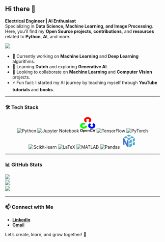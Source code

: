 ## Hi there 👋
**Electrical Engineer | AI Enthusiast**  
Specializing in **Data Science, Machine Learning, and Image Processing**.  
Here, you'll find my **Open Source projects**, **contributions**, and **resources** related to **Python**, **AI**, and more.

![](https://komarev.com/ghpvc/?username=leila4793&style=for-the-badge&color=blueviolet) 

- 🔭 Currently working on **Machine Learning** and **Deep Learning** algorithms.
- 🌱 Learning **Dutch** and exploring **Generative AI**.
- 👯 Looking to collaborate on **Machine Learning** and **Computer Vision** projects.
- ⚡ Fun fact: I started my AI journey by teaching myself through **YouTube tutorials** and **books**.

---

### 🛠️ **Tech Stack**  
<div align="center">
  <img src="https://img.icons8.com/color/48/000000/python--v1.png" alt="Python" title="Python" width="50" height="50"/>
  <img src="https://cdn.jsdelivr.net/gh/devicons/devicon/icons/jupyter/jupyter-original.svg" alt="Jupyter Notebook" title="Jupyter Notebook" width="50" height="50"/>
  <img src="https://raw.githubusercontent.com/github/explore/main/topics/opencv/opencv.png" alt="OpenCV" title="OpenCV" width="50" height="50"/>
  <img src="https://cdn.jsdelivr.net/gh/devicons/devicon/icons/tensorflow/tensorflow-original.svg" alt="TensorFlow" title="TensorFlow" width="50" height="50"/>
  <img src="https://cdn.jsdelivr.net/gh/devicons/devicon/icons/pytorch/pytorch-original.svg" alt="PyTorch" title="PyTorch" width="50" height="50"/>
  <img src="https://upload.wikimedia.org/wikipedia/commons/0/05/Scikit_learn_logo_small.svg" alt="Scikit-learn" title="Scikit-learn" width="50" height="50"/>
  <img src="https://upload.wikimedia.org/wikipedia/commons/9/92/LaTeX_logo.svg" alt="LaTeX" title="LaTeX" width="50" height="50"/>
  <img src="https://upload.wikimedia.org/wikipedia/commons/2/21/Matlab_Logo.png" alt="MATLAB" title="MATLAB" width="50" height="50"/>
  <img src="https://cdn.jsdelivr.net/gh/devicons/devicon/icons/pandas/pandas-original.svg" alt="Pandas" title="Pandas" width="50" height="50"/>
  <img src="https://raw.githubusercontent.com/github/explore/main/topics/numpy/numpy.png" alt="NumPy" title="NumPy" width="50" height="50"/>
</div>

---

### 📊 **GitHub Stats**
![](https://github-readme-stats.vercel.app/api?username=leila4793&theme=dark&hide_border=false&include_all_commits=true&count_private=true)<br/>
![](https://github-readme-streak-stats.herokuapp.com/?user=leila4793&theme=dark&hide_border=false)<br/>
![](https://github-readme-stats.vercel.app/api/top-langs/?username=leila4793&theme=dark&hide_border=false&include_all_commits=true&count_private=true&layout=compact)

---

### 📫 **Connect with Me**
- **[LinkedIn](https://www.linkedin.com/in/leila-akbari-652911124/)**
- **[Gmail](leilaa.akbari@gmail.com)**

Let’s create, learn, and grow together! 🚀

<!--
**leila4793/leila4793** is a ✨ _special_ ✨ repository because its `README.md` (this file) appears on your GitHub profile. 

